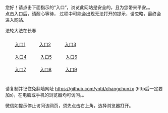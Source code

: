 您好！请点击下面指示的“入口”，浏览此网站是安全的，且为您带来平安。。 <br/>
点击入口后，请耐心等待， 过程中可能会出现无法打开的提示，请忽略，最终会进入网站. </br>

法轮大法在长春<br/>
<div style="padding:10px"><a style="margin:20px" target="_blank" href="https://d36leex6yej5ev.cloudfront.net/2Qpsp?pahvduqe" id="ccLink1" rel="nofollow">入口1</a> <a target="_blank" style="margin:20px" href="https://d296x7flyovlkm.cloudfront.net/2Qpsp?xdnocihc" id="ccLink2" rel="nofollow">入口2</a> <a style="margin:20px" target="_blank" href="https://d21jyfqx1s6vuv.cloudfront.net/2Qpsp?eiyftvix" id="ccLink3" rel="nofollow">入口3</a></div>

<div style="padding:10px" ><a style="margin:20px" target="_blank" href="https://d36leex6yej5ev.cloudfront.net/2Qpsp?pahvduqe" id="ccLink4" rel="nofollow">入口4</a> <a style="margin:20px" href="https://d296x7flyovlkm.cloudfront.net/2Qpsp?xdnocihc" target="_blank" id="ccLink5" rel="nofollow">入口5</a> <a style="margin:20px" href="https://d21jyfqx1s6vuv.cloudfront.net/2Qpsp?eiyftvix" target="_blank" id="ccLink6" rel="nofollow">入口6</a></div>

<div style="padding:10px"><a style="margin:20px" target="_blank" href="https://d36leex6yej5ev.cloudfront.net/2Qpsp?pahvduqe" id="ccLink7" rel="nofollow">入口7</a> <a style="margin:20px" href="https://d296x7flyovlkm.cloudfront.net/2Qpsp?xdnocihc" target="_blank" id="ccLink8" rel="nofollow">入口8</a> <a style="margin:20px" target="_blank" href="https://d21jyfqx1s6vuv.cloudfront.net/2Qpsp?eiyftvix" id="ccLink9" rel="nofollow">入口9</a></div>

<br/>



请复制并记住免翻墙网址 https://github.com/yntd/changchunzx (http后一定要加s)，在电脑或手机的浏览器均可访问。。<br/>

微信如提示停止访问该网页，须先点击右上角，选择浏览器打开。
